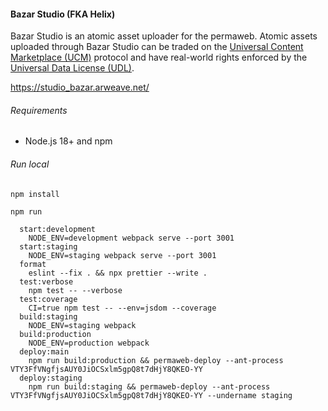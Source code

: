 #### Bazar Studio (FKA Helix)

Bazar Studio is an atomic asset uploader for the permaweb. Atomic assets uploaded through Bazar Studio can be traded on the [Universal Content Marketplace (UCM)](https://github.com/permaweb/ao-ucm) protocol and have real-world rights enforced by the [Universal Data License (UDL)](https://udlicense.arweave.net/).

<a href="https://studio_bazar.arweave.net/">https://studio_bazar.arweave.net/</a>

###### Requirements

- Node.js 18+ and npm

###### Run local

```
npm install
```

```
npm run

  start:development
    NODE_ENV=development webpack serve --port 3001
  start:staging
    NODE_ENV=staging webpack serve --port 3001
  format
    eslint --fix . && npx prettier --write .
  test:verbose
    npm test -- --verbose
  test:coverage
    CI=true npm test -- --env=jsdom --coverage
  build:staging
    NODE_ENV=staging webpack
  build:production
    NODE_ENV=production webpack
  deploy:main
    npm run build:production && permaweb-deploy --ant-process VTY3FfVNgfjsAUY0JiOCSxlm5gpQ8t7dHjY8QKEO-YY
  deploy:staging
    npm run build:staging && permaweb-deploy --ant-process VTY3FfVNgfjsAUY0JiOCSxlm5gpQ8t7dHjY8QKEO-YY --undername staging
```
